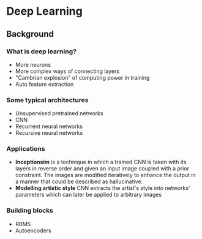 # Deep Learning

## Background

### What is deep learning?
- More neurons
- More complex ways of connecting layers
- "Cambrian explosion" of computing power in training
- Auto feature extraction

### Some typical architectures
- Unsupervised pretrained networks
- CNN
- Recurrent neural networks
- Recursive neural networks

### Applications

- **Inceptionsim** is a technique in which a trained CNN is taken with its layers in reverse order and given an input image coupled with a prior constraint. The images are modified iteratively to enhance the output in a manner that could be described as hallucinative.
- **Modelling artistic style** CNN extracts the artist's style into networks' parameters which can later be applied to arbitrary images


### Building blocks

- RBMS
- Autoencoders